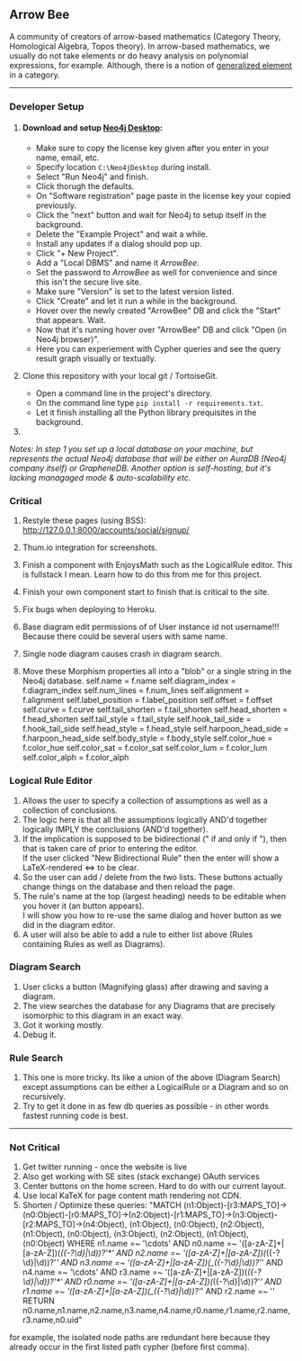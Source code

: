 ## Arrow Bee

A community of creators of arrow-based mathematics (Category Theory, Homological Algebra, Topos theory).  In arrow-based mathematics,
we usually do not take elements or do heavy analysis on polynomial expressions, for example.   Although, there is a notion of [generalized element](https://en.wikipedia.org/wiki/Element_(category_theory))
in a category.

---

### Developer Setup

1. #### Download and setup [Neo4j Desktop](https://neo4j.com/download/):
      * Make sure to copy the license key given after you enter in your name, email, etc.
      * Specify location `C:\Neo4jDesktop` during install.  
      * Select "Run Neo4j" and finish.
      * Click thorugh the defaults.  
      * On "Software registration" page paste in the license key your copied previously.  
      * Click the "next" button and wait for Neo4j to setup itself in the background.
      * Delete the "Example Project" and wait a while.
      * Install any updates if a dialog should pop up.
      * Click "+ New Project".
      * Add a "Local DBMS" and name it _ArrowBee_.
      * Set the password to _ArrowBee_ as well for convenience and since this isn't the secure live site.
      * Make sure "Version" is set to the latest version listed.
      * Click "Create" and let it run a while in the background.
      * Hover over the newly created "ArrowBee" DB and click the "Start" that appears.  Wait.
      * Now that it's running hover over "ArrowBee" DB and click "Open (in Neo4j browser)".
      * Here you can experiement with Cypher queries and see the query result graph visually or textually.

2. Clone this repository with your local git / TortoiseGit.
     * Open a command line in the project's directory.
     * On the command line type `pip install -r requirements.txt`.
     * Let it finish installing all the Python library prequisites in the background.

3. 

_Notes: 
In step 1 you set up a local database on your machine, but represents the actual Neo4j database that will be either on AuraDB (Neo4j company itself) or GrapheneDB.  Another option is self-hosting, but it's lacking managaged mode & auto-scalability etc._


### Critical

1. Restyle these pages (using BSS):
      http://127.0.0.1:8000/accounts/social/signup/

2. Thum.io integration for screenshots.

3. Finish a component with EnjoysMath such as the LogicalRule editor.  This is fullstack I mean.  Learn how to do this from me for this project.

4. Finish your own component start to finish that is critical to the site.

5. Fix bugs when deploying to Heroku.

6. Base diagram edit permissions of of User instance id not username!!! Because there could be several users with same name.

7. Single node diagram causes crash in diagram search. 

8.  Move these Morphism properties all into a "blob" or a single string in the Neo4j database.
        self.name = f.name
        self.diagram_index = f.diagram_index
        self.num_lines = f.num_lines
        self.alignment = f.alignment
        self.label_position = f.label_position
        self.offset = f.offset
        self.curve = f.curve
        self.tail_shorten = f.tail_shorten
        self.head_shorten = f.head_shorten
        self.tail_style = f.tail_style
        self.hook_tail_side = f.hook_tail_side
        self.head_style = f.head_style
        self.harpoon_head_side = f.harpoon_head_side
        self.body_style = f.body_style
        self.color_hue = f.color_hue
        self.color_sat = f.color_sat
        self.color_lum = f.color_lum
        self.color_alph = f.color_alph


###  Logical Rule Editor 
1. Allows the user to specify a collection of assumptions as well as a collection of conclusions.   
2. The logic here is that all the assumptions logically AND'd together logically IMPLY the conclusions (AND'd together).
3. If the implication is supposed to be bidirectional (" if and only if "), then that is taken care of prior to entering the editor.  
    If the user clicked "New Bidirectional Rule" then the enter will show a LaTeX-rendered $\iff$ to be clear.
4. So the user can add / delete from the two lists.  These buttons actually change things on the database and then reload the page.
5. The rule's name at the top (largest heading) needs to be editable when you hover it (an button appears).   
    I will show you how to re-use the same dialog and hover button as we did in the diagram editor.
6.  A user will also be able to add a rule to either list above (Rules containing Rules as well as Diagrams).


### Diagram Search 
1. User clicks a button (Magnifying glass) after drawing and saving a diagram.
2. The view searches the database for any Diagrams that are precisely isomorphic to this diagram in an exact way.
3. Got it working mostly.
4. Debug it.

### Rule Search
1. This one is more tricky.  Its like a union of the above (Diagram Search) except assumptions can be either a LogicalRule or a Diagram and so on recursively.
2. Try to get it done in as few db queries as possible - in other words fastest running code is best.


---

### Not Critical

1. Get twitter running - once the website is live
2. Also get working with SE sites (stack exchange) OAuth services
3. Center buttons on the home screen.  Hard to do with our current layout.
4. Use local KaTeX for page content math rendering not CDN.
5. Shorten / Optimize these queries:
  "MATCH (n1:Object)-[r3:MAPS_TO]->(n0:Object)-[r0:MAPS_TO]->(n2:Object)-[r1:MAPS_TO]->(n3:Object)-[r2:MAPS_TO]->(n4:Object), (n1:Object), (n0:Object), (n2:Object), (n1:Object), (n0:Object), (n3:Object), (n2:Object), (n1:Object), (n0:Object) WHERE n1.name =~ '\cdots' AND n0.name =~ '(\[a-zA-Z]+|[a-zA-Z])(_(\{-?\d\}|\d))?\'*' AND n2.name =~ '(\[a-zA-Z]+|[a-zA-Z])(_(\{-?\d\}|\d))?\'*' AND n3.name =~ '(\[a-zA-Z]+|[a-zA-Z])(_(\{-?\d\}|\d))?\'*' AND n4.name =~ '\cdots' AND r3.name =~ '(\[a-zA-Z]+|[a-zA-Z])(_(\{-?\d\}|\d))?\'*' AND r0.name =~ '(\[a-zA-Z]+|[a-zA-Z])(_(\{-?\d\}|\d))?\'*' AND r1.name =~ '(\[a-zA-Z]+|[a-zA-Z])(_(\{-?\d\}|\d))?\'*' AND r2.name =~ '' RETURN n0.name,n1.name,n2.name,n3.name,n4.name,r0.name,r1.name,r2.name,r3.name,n0.uid"
  
  for example, the isolated node paths are redundant here because they already occur in the first listed path cypher (before first comma).
  
  
